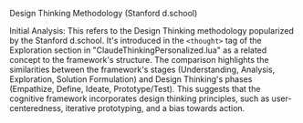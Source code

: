 Design Thinking Methodology (Stanford d.school)

Initial Analysis:
This refers to the Design Thinking methodology popularized by the Stanford d.school. It's introduced in the `<thought>` tag of the Exploration section in "ClaudeThinkingPersonalized.lua" as a related concept to the framework's structure. The comparison highlights the similarities between the framework's stages (Understanding, Analysis, Exploration, Solution Formulation) and Design Thinking's phases (Empathize, Define, Ideate, Prototype/Test). This suggests that the cognitive framework incorporates design thinking principles, such as user-centeredness, iterative prototyping, and a bias towards action.
